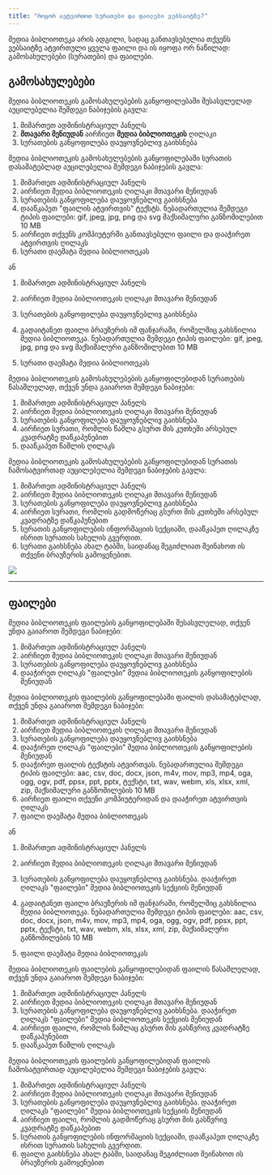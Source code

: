 ```yaml
---
title: "როგორ ავტვირთოთ სურათები და ფაილები ვებსაიტზე?"
---
```


მედია ბიბლიოთეკა არის ადგილი, სადაც განთავსებულია თქვენს ვებსაიტზე ატვირთული ყველა ფაილი და ის იყოფა ორ ნაწილად:
გამოსახულებები (სურათები) და ფაილები.

## გამოსახულებები

მედია ბიბლიოთეკის გამოსახულებების განყოფილებაში შესასვლელად აუცილებელია შემდეგი ნაბიჯების გავლა:

1) მიმართეთ ადმინისტრაციულ პანელს
2) **მთავარი მენიუდან** აირჩიეთ **მედია ბიბლიოთეკის** ღილაკი
3) სურათების განყოფილება დაუყოვნებლივ გაიხსნება

მედია ბიბლიოთეკის გამოსახულებების განყოფილებაში სურათის დასამატებლად აუცილებელია შემდეგი ნაბიჯების გავლა:

1) მიმართეთ ადმინისტრაციულ პანელს
2) აირჩიეთ მედია ბიბლიოთეკის ღილაკი მთავარი მენიუდან
3) სურათების განყოფილება დაუყოვნებლივ გაიხსნება
4) დააწკაპეთ "ფაილის ატვირთვის" ტექსტს. ნებადართულია შემდეგი ტიპის ფაილები: gif, jpeg, jpg, png და svg მაქსიმალური
   განზომილებით 10 MB
5) აირჩიეთ თქვენს კომპიუტერში განთავსებული ფაილი და დააჭირეთ ატვირთვის ღილაკს
6) სურათი დაემატა მედია ბიბლიოთეკას

ან

1) მიმართეთ ადმინისტრაციულ პანელს
2) აირჩიეთ მედია ბიბლიოთეკის ღილაკი მთავარი მენიუდან
3) სურათების განყოფილება დაუყოვნებლივ გაიხსნება
4) გადაიტანეთ ფაილი ბრაუზერის იმ ფანჯარაში, რომელშიც გახსნილია მედია ბიბლიოთეკა. ნებადართულია შემდეგი ტიპის ფაილები:
   gif, jpeg, jpg, png და svg მაქსიმალური განზომილებით 10 MB


6) სურათი დაემატა მედია ბიბლიოთეკას

მედია ბიბლიოთეკის გამოსახულებების განყოფილებიდან სურათების წასაშლელად, თქვენ უნდა გაიაროთ შემდეგი ნაბიჯები:

1) მიმართეთ ადმინისტრაციულ პანელს
2) აირჩიეთ მედია ბიბლიოთეკის ღილაკი მთავარი მენიუდან
3) სურათების განყოფილება დაუყოვნებლივ გაიხსნება
4) აირჩიეთ სურათი, რომლის წაშლა გსურთ მის კუთხეში არსებულ კვადრატზე დაწკაპუნებით
5) დააწკაპეთ წაშლის ღილაკს

მედია ბიბლიოთეკის გამოსახულებების განყოფილებიდან სურათის ჩამოსატვირთად აუცილებელია შემდეგი ნაბიჯების გავლა:

1) მიმართეთ ადმინისტრაციულ პანელს
2) აირჩიეთ მედია ბიბლიოთეკის ღილაკი მთავარი მენიუდან
3) სურათების განყოფილება დაუყოვნებლივ გაიხსნება
4) აირჩიეთ სურათი, რომლის გადმოწერაც გსურთ მის კუთხეში არსებულ კვადრატზე დაწკაპუნებით
5) სურათის განყოფილების ინფორმაციის სექციაში, დააწკაპეთ ღილაკზე ისრით სურათის სახელის გვერდით.
6) სურათი გაიხსნება ახალ ტაბში, საიდანაც შეგიძლიათ შეინახოთ ის თქვენი ბრაუზერის გამოყენებით.

<a href="/build/help/008.png">
    <img src="/build/help/008.png" />
</a>

---

## ფაილები

მედია ბიბლიოთეკის ფაილების განყოფილებაში შესასვლელად, თქვენ უნდა გაიაროთ შემდეგი ნაბიჯები:

1) მიმართეთ ადმინისტრაციულ პანელს
2) აირჩიეთ მედია ბიბლიოთეკის ღილაკი მთავარი მენიუდან
3) სურათების განყოფილება დაუყოვნებლივ გაიხსნება
4) დააჭირეთ ღილაკს "ფაილები" მედია ბიბლიოთეკის განყოფილების მენიუდან

მედია ბიბლიოთეკის ფაილების განყოფილებაში ფაილის დასამატებლად, თქვენ უნდა გაიაროთ შემდეგი ნაბიჯები:

1) მიმართეთ ადმინისტრაციულ პანელს
2) აირჩიეთ მედია ბიბლიოთეკის ღილაკი მთავარი მენიუდან
3) სურათების განყოფილება დაუყოვნებლივ გაიხსნება
4) დააჭირეთ ღილაკს "ფაილები" მედია ბიბლიოთეკის განყოფილების მენიუდან
5) დააჭირეთ ფაილის ტექსტის ატვირთვას. ნებადართულია შემდეგი ტიპის ფაილები: aac, csv, doc, docx, json, m4v, mov, mp3, mp4,
   oga, ogg, ogv, pdf, ppsx, ppt, pptx, ტექსტი, txt, wav, webm, xls, xlsx, xml, zip, მაქსიმალური განზომილების 10 MB
6) აირჩიეთ ფაილი თქვენი კომპიუტერიდან და დააჭირეთ ატვირთვის ღილაკს
7) ფაილი დაემატა მედია ბიბლიოთეკას

ან

1) მიმართეთ ადმინისტრაციულ პანელს
2) აირჩიეთ მედია ბიბლიოთეკის ღილაკი მთავარი მენიუდან
3) სურათების განყოფილება დაუყოვნებლივ გაიხსნება. დააჭირეთ ღილაკს "ფაილები" მედია ბიბლიოთეკის სექციის მენიუდან
4) გადაიტანეთ ფაილი ბრაუზერის იმ ფანჯარაში, რომელშიც გახსნილია მედია ბიბლიოთეკა. ნებადართულია შემდეგი ტიპის ფაილები:
   aac, csv, doc, docx, json, m4v, mov, mp3, mp4, oga, ogg, ogv, pdf, ppsx, ppt, pptx, ტექსტი, txt, wav, webm, xls,
   xlsx, xml, zip, მაქსიმალური განზომილების 10 MB


7) ფაილი დაემატა მედია ბიბლიოთეკას

მედია ბიბლიოთეკის ფაილების განყოფილებიდან ფაილის წასაშლელად, თქვენ უნდა გაიაროთ შემდეგი ნაბიჯები:

1) მიმართეთ ადმინისტრაციულ პანელს
2) აირჩიეთ მედია ბიბლიოთეკის ღილაკი მთავარი მენიუდან
3) სურათების განყოფილება დაუყოვნებლივ გაიხსნება. დააჭირეთ ღილაკს "ფაილები" მედია ბიბლიოთეკის სექციის მენიუდან
4) აირჩიეთ ფაილი, რომლის წაშლაც გსურთ მის გასწვრივ კვადრატზე დაწკაპუნებით
5) დააწკაპეთ წაშლის ღილაკს

მედია ბიბლიოთეკის ფაილების განყოფილებიდან ფაილის ჩამოსატვირთად აუცილებელია შემდეგი ნაბიჯების გავლა:

1) მიმართეთ ადმინისტრაციულ პანელს
2) აირჩიეთ მედია ბიბლიოთეკის ღილაკი მთავარი მენიუდან
3) სურათების განყოფილება დაუყოვნებლივ გაიხსნება. დააჭირეთ ღილაკს "ფაილები" მედია ბიბლიოთეკის სექციის მენიუდან
4) აირჩიეთ ფაილი, რომლის გადმოწერაც გსურთ მის გასწვრივ კვადრატზე დაწკაპებით
5) სურათის განყოფილების ინფორმაციის სექციაში, დააწკაპეთ ღილაკზე ისრით სურათის სახელის გვერდით.
6) ფაილი გაიხსნება ახალ ტაბში, საიდანაც შეგიძლიათ შეინახოთ ის ბრაუზერის გამოყენებით
